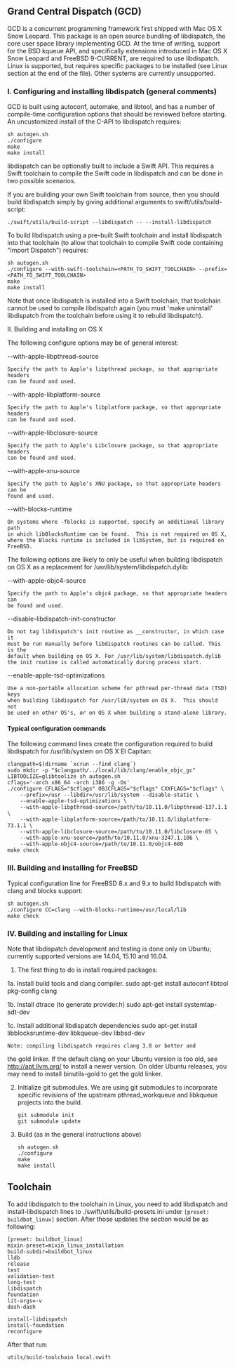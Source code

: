 ## Grand Central Dispatch (GCD)

GCD is a concurrent programming framework first shipped with Mac OS X Snow
Leopard.  This package is an open source bundling of libdispatch, the core
user space library implementing GCD.  At the time of writing, support for
the BSD kqueue API, and specifically extensions introduced in Mac OS X Snow
Leopard and FreeBSD 9-CURRENT, are required to use libdispatch.  Linux is
supported, but requires specific packages to be installed (see Linux
section at the end of the file). Other systems are currently unsupported.

### I. Configuring and installing libdispatch (general comments)

GCD is built using autoconf, automake, and libtool, and has a number of
compile-time configuration options that should be reviewed before starting.
An uncustomized install of the C-API to libdispatch requires:

	sh autogen.sh
	./configure
	make
	make install

libdispatch can be optionally built to include a Swift API. This requires a
Swift toolchain to compile the Swift code in libdispatch and can be done
in two possible scenarios.

If you are building your own Swift toolchain from source, then you should build
libdispatch simply by giving additional arguments to swift/utils/build-script:

    ./swift/utils/build-script --libdispatch -- --install-libdispatch

To build libdispatch using a pre-built Swift toolchain and install libdispatch
into that toolchain (to allow that toolchain to compile Swift code containing
"import Dispatch") requires:

    sh autogen.sh
	./configure --with-swift-toolchain=<PATH_TO_SWIFT_TOOLCHAIN> --prefix=<PATH_TO_SWIFT_TOOLCHAIN>
	make
	make install

Note that once libdispatch is installed into a Swift toolchain, that
toolchain cannot be used to compile libdispatch again (you must 'make uninstall'
libdispatch from the toolchain before using it to rebuild libdispatch).

II. Building and installing on OS X

The following configure options may be of general interest:

--with-apple-libpthread-source

	Specify the path to Apple's libpthread package, so that appropriate headers
	can be found and used.

--with-apple-libplatform-source

	Specify the path to Apple's libplatform package, so that appropriate headers
	can be found and used.

--with-apple-libclosure-source

	Specify the path to Apple's Libclosure package, so that appropriate headers
	can be found and used.

--with-apple-xnu-source

	Specify the path to Apple's XNU package, so that appropriate headers can be
	found and used.

--with-blocks-runtime

	On systems where -fblocks is supported, specify an additional library path
	in which libBlocksRuntime can be found.  This is not required on OS X,
	where the Blocks runtime is included in libSystem, but is required on
	FreeBSD.

The following options are likely to only be useful when building libdispatch on
OS X as a replacement for /usr/lib/system/libdispatch.dylib:

--with-apple-objc4-source

	Specify the path to Apple's objc4 package, so that appropriate headers can
	be found and used.

--disable-libdispatch-init-constructor

	Do not tag libdispatch's init routine as __constructor, in which case it
	must be run manually before libdispatch routines can be called. This is the
	default when building on OS X. For /usr/lib/system/libdispatch.dylib
	the init routine is called automatically during process start.

--enable-apple-tsd-optimizations

	Use a non-portable allocation scheme for pthread per-thread data (TSD) keys
	when building libdispatch for /usr/lib/system on OS X.  This should not
	be used on other OS's, or on OS X when building a stand-alone library.

#### Typical configuration commands

The following command lines create the configuration required to build
libdispatch for /usr/lib/system on OS X El Capitan:

	clangpath=$(dirname `xcrun --find clang`)
	sudo mkdir -p "$clangpath/../local/lib/clang/enable_objc_gc"
	LIBTOOLIZE=glibtoolize sh autogen.sh
	cflags='-arch x86_64 -arch i386 -g -Os'
	./configure CFLAGS="$cflags" OBJCFLAGS="$cflags" CXXFLAGS="$cflags" \
		--prefix=/usr --libdir=/usr/lib/system --disable-static \
		--enable-apple-tsd-optimizations \
		--with-apple-libpthread-source=/path/to/10.11.0/libpthread-137.1.1 \
		--with-apple-libplatform-source=/path/to/10.11.0/libplatform-73.1.1 \
		--with-apple-libclosure-source=/path/to/10.11.0/libclosure-65 \
		--with-apple-xnu-source=/path/to/10.11.0/xnu-3247.1.106 \
		--with-apple-objc4-source=/path/to/10.11.0/objc4-680
	make check

### III. Building and installing for FreeBSD

Typical configuration line for FreeBSD 8.x and 9.x to build libdispatch with
clang and blocks support:

	sh autogen.sh
	./configure CC=clang --with-blocks-runtime=/usr/local/lib
	make check

### IV. Building and installing for Linux

Note that libdispatch development and testing is done only
on Ubuntu; currently supported versions are 14.04, 15.10 and 16.04.

1. The first thing to do is install required packages:
    
 1a. Install build tools and clang compiler.
    sudo apt-get install autoconf libtool pkg-config clang
 
 1b. Install dtrace (to generate provider.h)
    sudo apt-get install systemtap-sdt-dev
 
 1c. Install additional libdispatch dependencies
    sudo apt-get install libblocksruntime-dev libkqueue-dev libbsd-dev

    Note: compiling libdispatch requires clang 3.8 or better and
the gold linker. If the default clang on your Ubuntu version is
too old, see http://apt.llvm.org/ to install a newer version.
On older Ubuntu releases, you may need to install binutils-gold
to get the gold linker.

2. Initialize git submodules.
  We are using git submodules to incorporate specific revisions of the
  upstream pthread_workqueue and libkqueue projects into the build.

    ```
    git submodule init
    git submodule update
    ```
    
3. Build (as in the general instructions above)

    ```
    sh autogen.sh
    ./configure
    make
    make install
    ```

## Toolchain
To add libdispatch to the toolchain in Linux, you need to add libdispatch and install-libdispatch lines to ./swift/utils/build-presets.ini under `[preset: buildbot_linux]` section. After those updates the section would be as following:

```
[preset: buildbot_linux]
mixin-preset=mixin_linux_installation
build-subdir=buildbot_linux
lldb
release
test
validation-test
long-test
libdispatch
foundation
lit-args=-v
dash-dash

install-libdispatch
install-foundation
reconfigure
```

After that run:

    utils/build-toolchain local.swift
    